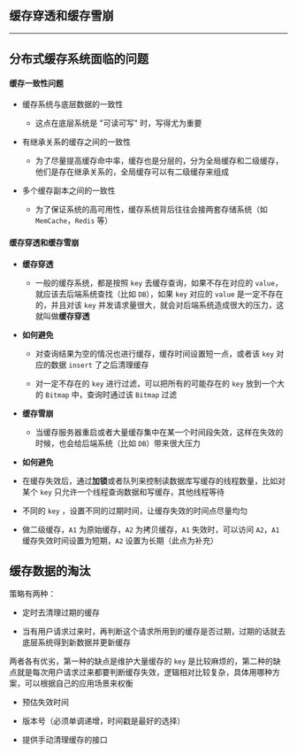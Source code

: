 ## 缓存穿透和缓存雪崩

----


## 分布式缓存系统面临的问题

#### 缓存一致性问题

* 缓存系统与底层数据的一致性

  * 这点在底层系统是 "可读可写" 时，写得尤为重要 

* 有继承关系的缓存之间的一致性

  * 为了尽量提高缓存命中率，缓存也是分层的，分为全局缓存和二级缓存，他们是存在继承关系的，全局缓存可以有二级缓存来组成

* 多个缓存副本之间的一致性

  * 为了保证系统的高可用性，缓存系统背后往往会接两套存储系统（如 ```MemCache```，```Redis``` 等）

#### 缓存穿透和缓存雪崩

* **缓存穿透**

  * 一般的缓存系统，都是按照 ```key``` 去缓存查询，如果不存在对应的 ```value```，就应该去后端系统查找（比如 ```DB```），如果 ```key``` 对应的 ```value``` 是一定不存在的，并且对该 ```key``` 并发请求量很大，就会对后端系统造成很大的压力，这就叫做**缓存穿透**
 
* **如何避免**

  * 对查询结果为空的情况也进行缓存，缓存时间设置短一点，或者该 ```key``` 对应的数据 `insert` 了之后清理缓存

  * 对一定不存在的 ```key``` 进行过滤，可以把所有的可能存在的 ```key``` 放到一个大的 ```Bitmap``` 中，查询时通过该 ```Bitmap``` 过滤


* **缓存雪崩**


  * 当缓存服务器重启或者大量缓存集中在某一个时间段失效，这样在失效的时候，也会给后端系统（比如 ```DB```）带来很大压力


* **如何避免**


* 在缓存失效后，通过**加锁**或者队列来控制读数据库写缓存的线程数量，比如对某个 ```key``` 只允许一个线程查询数据和写缓存，其他线程等待

* 不同的 ```key``` ，设置不同的过期时间，让缓存失效的时间点尽量均匀

* 做二级缓存，```A1``` 为原始缓存，```A2``` 为拷贝缓存，```A1``` 失效时，可以访问 ```A2```，```A1``` 缓存失效时间设置为短期，```A2``` 设置为长期（此点为补充）

 
## 缓存数据的淘汰

策略有两种： 

* 定时去清理过期的缓存

* 当有用户请求过来时，再判断这个请求所用到的缓存是否过期，过期的话就去底层系统得到新数据并更新缓存

两者各有优劣，第一种的缺点是维护大量缓存的 ```key``` 是比较麻烦的，第二种的缺点就是每次用户请求过来都要判断缓存失效，逻辑相对比较复杂，具体用哪种方案，可以根据自己的应用场景来权衡
 
* 预估失效时间 

* 版本号（必须单调递增，时间戳是最好的选择）

* 提供手动清理缓存的接口










